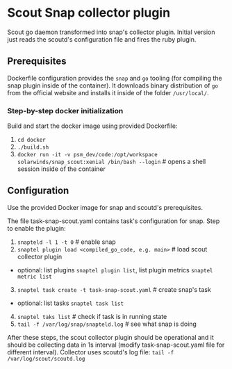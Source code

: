 # Scout Snap collector plugin
Scout go daemon transformed into snap's collector plugin. Initial version just reads the scoutd's
configuration file and fires the ruby plugin.

## Prerequisites
Dockerfile configuration provides the `snap` and `go` tooling (for compiling the snap
plugin inside of the container). It downloads binary distribution of `go` from the official website
and installs it inside of the folder `/usr/local/`.

### Step-by-step docker initialization
Build and start the docker image using provided Dockerfile:
1. `cd docker`
2. `./build.sh`
3. `docker run -it -v psm_dev/code:/opt/workspace solarwinds/snap_scout:xenial /bin/bash --login` #
   opens a shell session inside of the container

## Configuration
Use the provided Docker image for snap and scoutd's prerequisites.

The file task-snap-scout.yaml contains task's configuration for snap.
Step to enable the plugin:

1. `snapteld -l 1 -t 0` # enable snap
2. `snaptel plugin load <compiled_go_code, e.g. main>` # load scout collector plugin
  * optional: list plugins `snaptel plugin list`, list plugin metrics `snaptel metric list`
3. `snaptel task create -t task-snap-scout.yaml` # create snap's task
  * optional: list tasks `snaptel task list`
4. `snaptel taks list` # check if task is in running state
4. `tail -f /var/log/snap/snapteld.log` # see what snap is doing

After these steps, the scout collector plugin should be operational and it should be collecting data
in 1s interval (modify task-snap-scout.yaml file for different interval).
Collector uses scoutd's log file: `tail -f /var/log/scout/scoutd.log`
